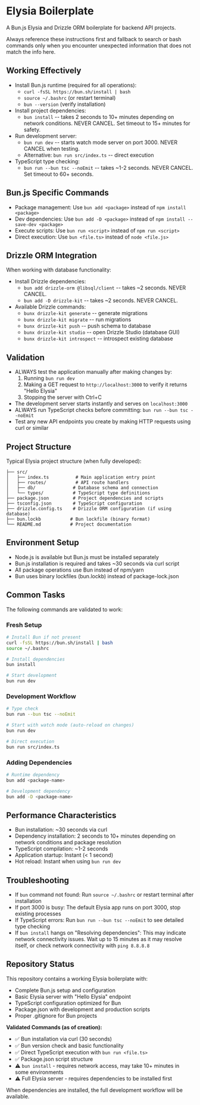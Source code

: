 # Elysia Boilerplate
A Bun.js Elysia and Drizzle ORM boilerplate for backend API projects.

Always reference these instructions first and fallback to search or bash commands only when you encounter unexpected information that does not match the info here.

## Working Effectively
- Install Bun.js runtime (required for all operations):
  - `curl -fsSL https://bun.sh/install | bash`
  - `source ~/.bashrc` (or restart terminal)
  - `bun --version` (verify installation)
- Install project dependencies:
  - `bun install` -- takes 2 seconds to 10+ minutes depending on network conditions. NEVER CANCEL. Set timeout to 15+ minutes for safety.
- Run development server:
  - `bun run dev` -- starts watch mode server on port 3000. NEVER CANCEL when testing.
  - Alternative: `bun run src/index.ts` -- direct execution
- TypeScript type checking:
  - `bun run --bun tsc --noEmit` -- takes ~1-2 seconds. NEVER CANCEL. Set timeout to 60+ seconds.

## Bun.js Specific Commands
- Package management: Use `bun add <package>` instead of `npm install <package>`
- Dev dependencies: Use `bun add -D <package>` instead of `npm install --save-dev <package>`
- Execute scripts: Use `bun run <script>` instead of `npm run <script>`
- Direct execution: Use `bun <file.ts>` instead of `node <file.js>`

## Drizzle ORM Integration
When working with database functionality:
- Install Drizzle dependencies:
  - `bun add drizzle-orm @libsql/client` -- takes ~2 seconds. NEVER CANCEL.
  - `bun add -D drizzle-kit` -- takes ~2 seconds. NEVER CANCEL.
- Available Drizzle commands:
  - `bunx drizzle-kit generate` -- generate migrations
  - `bunx drizzle-kit migrate` -- run migrations
  - `bunx drizzle-kit push` -- push schema to database
  - `bunx drizzle-kit studio` -- open Drizzle Studio (database GUI)
  - `bunx drizzle-kit introspect` -- introspect existing database

## Validation
- ALWAYS test the application manually after making changes by:
  1. Running `bun run dev`
  2. Making a GET request to `http://localhost:3000` to verify it returns "Hello Elysia"
  3. Stopping the server with Ctrl+C
- The development server starts instantly and serves on `localhost:3000`
- ALWAYS run TypeScript checks before committing: `bun run --bun tsc --noEmit`
- Test any new API endpoints you create by making HTTP requests using curl or similar

## Project Structure
Typical Elysia project structure (when fully developed):
```
├── src/
│   ├── index.ts          # Main application entry point
│   ├── routes/           # API route handlers
│   ├── db/              # Database schema and connection
│   └── types/           # TypeScript type definitions
├── package.json         # Project dependencies and scripts
├── tsconfig.json        # TypeScript configuration
├── drizzle.config.ts    # Drizzle ORM configuration (if using database)
├── bun.lockb           # Bun lockfile (binary format)
└── README.md           # Project documentation
```

## Environment Setup
- Node.js is available but Bun.js must be installed separately
- Bun.js installation is required and takes ~30 seconds via curl script
- All package operations use Bun instead of npm/yarn
- Bun uses binary lockfiles (bun.lockb) instead of package-lock.json

## Common Tasks
The following commands are validated to work:

### Fresh Setup
```bash
# Install Bun if not present
curl -fsSL https://bun.sh/install | bash
source ~/.bashrc

# Install dependencies
bun install

# Start development
bun run dev
```

### Development Workflow
```bash
# Type check
bun run --bun tsc --noEmit

# Start with watch mode (auto-reload on changes)
bun run dev

# Direct execution
bun run src/index.ts
```

### Adding Dependencies
```bash
# Runtime dependency
bun add <package-name>

# Development dependency  
bun add -D <package-name>
```

## Performance Characteristics
- Bun installation: ~30 seconds via curl
- Dependency installation: 2 seconds to 10+ minutes depending on network conditions and package resolution
- TypeScript compilation: ~1-2 seconds
- Application startup: Instant (< 1 second)
- Hot reload: Instant when using `bun run dev`

## Troubleshooting
- If `bun` command not found: Run `source ~/.bashrc` or restart terminal after installation
- If port 3000 is busy: The default Elysia app runs on port 3000, stop existing processes
- If TypeScript errors: Run `bun run --bun tsc --noEmit` to see detailed type checking
- If `bun install` hangs on "Resolving dependencies": This may indicate network connectivity issues. Wait up to 15 minutes as it may resolve itself, or check network connectivity with `ping 8.8.8.8`

## Repository Status
This repository contains a working Elysia boilerplate with:
- Complete Bun.js setup and configuration
- Basic Elysia server with "Hello Elysia" endpoint
- TypeScript configuration optimized for Bun
- Package.json with development and production scripts
- Proper .gitignore for Bun projects

**Validated Commands (as of creation):**
- ✅ Bun installation via curl (30 seconds)
- ✅ Bun version check and basic functionality
- ✅ Direct TypeScript execution with `bun run <file.ts>`
- ✅ Package.json script structure
- ⚠️ `bun install` - requires network access, may take 10+ minutes in some environments
- ⚠️ Full Elysia server - requires dependencies to be installed first

When dependencies are installed, the full development workflow will be available.